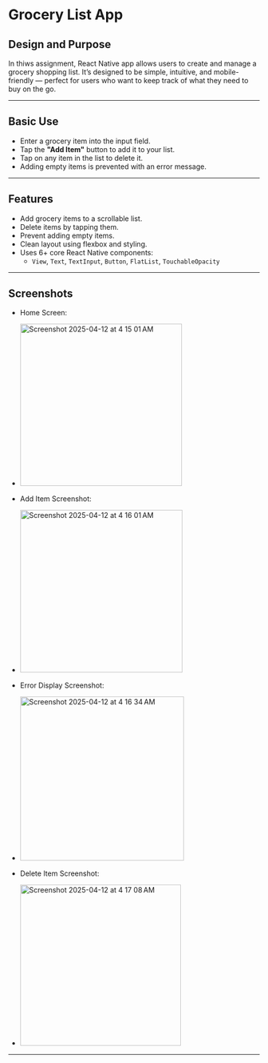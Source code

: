 # Grocery List App 

## Design and Purpose

In thiws assignment, React Native app allows users to create and manage a grocery shopping list. It’s designed to be simple, intuitive, and mobile-friendly — perfect for users who want to keep track of what they need to buy on the go.

---

## Basic Use

- Enter a grocery item into the input field.
- Tap the **"Add Item"** button to add it to your list.
- Tap on any item in the list to delete it.
- Adding empty items is prevented with an error message.

---

## Features

- Add grocery items to a scrollable list.
- Delete items by tapping them.
- Prevent adding empty items.
- Clean layout using flexbox and styling.
- Uses 6+ core React Native components:
  - `View`, `Text`, `TextInput`, `Button`, `FlatList`, `TouchableOpacity`

---

## Screenshots

- Home Screen:
- <img width="324" alt="Screenshot 2025-04-12 at 4 15 01 AM" src="https://github.com/user-attachments/assets/ba9bf478-7187-49ed-a809-f2d66b87c431" />

- Add Item Screenshot:
- <img width="325" alt="Screenshot 2025-04-12 at 4 16 01 AM" src="https://github.com/user-attachments/assets/e545d711-dd0c-4fd1-8118-8392eb804aae" />

- Error Display Screenshot:
- <img width="328" alt="Screenshot 2025-04-12 at 4 16 34 AM" src="https://github.com/user-attachments/assets/11f0e397-a68f-463b-97a9-b3bb635db322" />

- Delete Item Screenshot:
- <img width="322" alt="Screenshot 2025-04-12 at 4 17 08 AM" src="https://github.com/user-attachments/assets/ec934aad-4108-4d69-b000-7dcf074439d5" />


---
